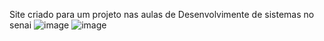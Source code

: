 Site criado para um projeto nas aulas de Desenvolvimente de sistemas no senai
![image](https://user-images.githubusercontent.com/88800549/151633088-da542abd-1a3f-4b8f-95ed-a3c3a3723ce2.png)
![image](https://user-images.githubusercontent.com/88800549/151633119-14ffa5ae-12b8-4d15-bab6-a17f16133446.png)
